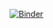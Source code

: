 [![Binder](https://mybinder.org/badge_logo.svg)](https://mybinder.org/v2/gh/Elagasamel/Evalution-de-performance.git/main)
